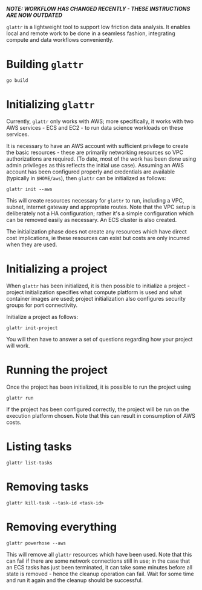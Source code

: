 ***NOTE: WORKFLOW HAS CHANGED RECENTLY - THESE INSTRUCTIONS ARE NOW OUTDATED***

`glattr` is a lightweight tool to support low friction data analysis. It enables
local and remote work to be done in a seamless fashion, integrating compute
and data workflows conveniently.

# Building `glattr`

```
go build
```

# Initializing `glattr`

Currently, `glattr` only works with AWS; more specifically, it works with two
AWS services - ECS and EC2 - to run data science workloads on these services.

It is necessary to have an AWS account with sufficient privilege to create the
basic resources - these are primarily networking resources so VPC authorizations
are required. (To date, most of the work has been done using admin privileges
as this reflects the initial use case). Assuming an AWS account has been
configured properly and credentials are available (typically in `$HOME/aws`),
then `glattr` can be initialized as follows:

```
glattr init --aws
```

This will create resources necessary for `glattr` to run, including a VPC,
subnet, internet gateway and appropriate routes. Note that the VPC setup is
deliberately not a HA configuration; rather it's a simple configuration which
can be removed easily as necessary. An ECS cluster is also created.

The initialization phase does not create any resources which have direct
cost implications, ie these resources can exist but costs are only incurred
when they are used.

# Initializing a project

When `glattr` has been initialized, it is then possible to initialize a
project - project initialization specifies what compute platform is used
and what container images are used; project initialization also configures
security groups for port connectivity.

Initialize a project as follows:
```
glattr init-project
```

You will then have to answer a set of questions regarding how your project
will work.

# Running the project

Once the project has been initialized, it is possible to run the project using
```
glattr run
```

If the project has been configured correctly, the project will be run on the
execution platform chosen. Note that this can result in consumption of AWS
costs.

# Listing tasks

```
glattr list-tasks
```

# Removing tasks

```
glattr kill-task --task-id <task-id>
```

# Removing everything

```
glattr powerhose --aws
```

This will remove all `glattr` resources which have been used. Note that this
can fail if there are some network connections still in use; in the case that
an ECS tasks has just been terminated, it can take some minutes before all
state is removed - hence the cleanup operation can fail. Wait for some time
and run it again and the cleanup should be successful.
